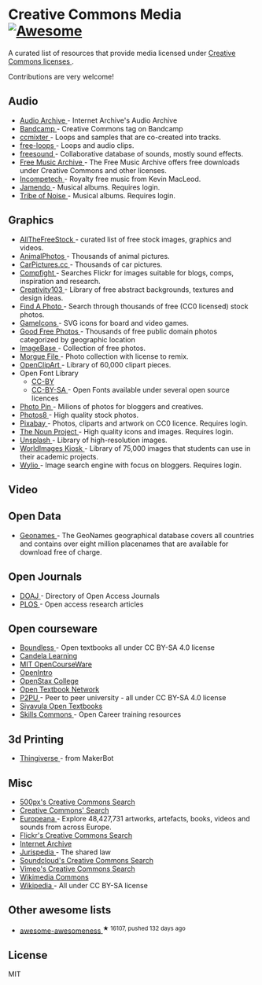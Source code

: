 <h1>
 Creative Commons Media
 <a href="https://github.com/sindresorhus/awesome">
  <img alt="Awesome" src="https://cdn.rawgit.com/sindresorhus/awesome/d7305f38d29fed78fa85652e3a63e154dd8e8829/media/badge.svg"/>
 </a>
</h1>
<p>
 A curated list of resources that provide media licensed under
 <a href="https://creativecommons.org/licenses/">
  Creative Commons licenses
 </a>
 .
</p>
<p>
 Contributions are very welcome!
</p>
<h2>
 Audio
</h2>
<ul>
 <li>
  <a href="https://archive.org/details/audio">
   Audio Archive
  </a>
  - Internet Archive's Audio Archive
 </li>
 <li>
  <a href="https://bandcamp.com/tag/creative-commons">
   Bandcamp
  </a>
  - Creative Commons tag on Bandcamp
 </li>
 <li>
  <a href="http://ccmixter.org/">
   ccmixter
  </a>
  - Loops and samples that are co-created into tracks.
 </li>
 <li>
  <a href="http://free-loops.com/">
   free-loops
  </a>
  - Loops and audio clips.
 </li>
 <li>
  <a href="http://www.freesound.org/">
   freesound
  </a>
  - Collaborative database of sounds, mostly sound effects.
 </li>
 <li>
  <a href="https://www.freemusicarchive.org/">
   Free Music Archive
  </a>
  - The Free Music Archive offers free downloads under Creative Commons and other licenses.
 </li>
 <li>
  <a href="http://incompetech.com/music/">
   Incompetech
  </a>
  - Royalty free music from Kevin MacLeod.
 </li>
 <li>
  <a href="http://jamendo.com">
   Jamendo
  </a>
  - Musical albums. Requires login.
 </li>
 <li>
  <a href="http://www.tribeofnoise.com/">
   Tribe of Noise
  </a>
  - Musical albums. Requires login.
 </li>
</ul>
<h2>
 Graphics
</h2>
<ul>
 <li>
  <a href="http://allthefreestock.com/">
   AllTheFreeStock
  </a>
  - curated list of free stock images, graphics and videos.
 </li>
 <li>
  <a href="http://animalphotos.info/a/">
   AnimalPhotos
  </a>
  - Thousands of animal pictures.
 </li>
 <li>
  <a href="http://carpictures.cc/cars/photo/">
   CarPictures.cc
  </a>
  - Thousands of car pictures.
 </li>
 <li>
  <a href="http://www.compfight.com/">
   Compfight
  </a>
  - Searches Flickr for images suitable for blogs, comps, inspiration and research.
 </li>
 <li>
  <a href="http://creativity103.com/">
   Creativity103
  </a>
  - Library of free abstract backgrounds, textures and design ideas.
 </li>
 <li>
  <a href="http://finda.photo/">
   Find A Photo
  </a>
  - Search through thousands of free (CC0 licensed) stock photos.
 </li>
 <li>
  <a href="http://game-icons.net/">
   GameIcons
  </a>
  - SVG icons for board and video games.
 </li>
 <li>
  <a href="https://www.goodfreephotos.com">
   Good Free Photos
  </a>
  - Thousands of free public domain photos categorized by geographic location
 </li>
 <li>
  <a href="http://imagebase.net/">
   ImageBase
  </a>
  - Collection of free photos.
 </li>
 <li>
  <a href="http://www.morguefile.com/archive/">
   Morgue File
  </a>
  - Photo collection with license to remix.
 </li>
 <li>
  <a href="https://openclipart.org/">
   OpenClipArt
  </a>
  - Library of 60,000 clipart pieces.
 </li>
 <li>
  Open Font Library
  <ul>
   <li>
    <a href="https://fontlibrary.org/en/search?license=CC-BY">
     CC-BY
    </a>
   </li>
   <li>
    <a href="https://fontlibrary.org/en/search?license=CC-BY-SA">
     CC-BY-SA
    </a>
    - Open Fonts available under several open source licences
   </li>
  </ul>
 </li>
 <li>
  <a href="http://photopin.com/">
   Photo Pin
  </a>
  - Milions of photos for bloggers and creatives.
 </li>
 <li>
  <a href="http://photos8.com/">
   Photos8
  </a>
  - High quality stock photos.
 </li>
 <li>
  <a href="https://pixabay.com/">
   Pixabay
  </a>
  - Photos, cliparts and artwork on CC0 licence. Requires login.
 </li>
 <li>
  <a href="http://thenounproject.com/">
   The Noun Project
  </a>
  - High quality icons and images. Requires login.
 </li>
 <li>
  <a href="https://unsplash.com/">
   Unsplash
  </a>
  - Library of high-resolution images.
 </li>
 <li>
  <a href="http://worldimages.sjsu.edu/">
   WorldImages Kiosk
  </a>
  - Library of 75,000 images that students can use in their academic projects.
 </li>
 <li>
  <a href="http://wylio.com/">
   Wylio
  </a>
  - Image search engine with focus on bloggers. Requires login.
 </li>
</ul>
<h2>
 Video
</h2>
<h2>
 Open Data
</h2>
<ul>
 <li>
  <a href="http://www.geonames.org/">
   Geonames
  </a>
  - The GeoNames geographical database covers all countries and contains over eight million placenames that are available for download free of charge.
 </li>
</ul>
<h2>
 Open Journals
</h2>
<ul>
 <li>
  <a href="https://doaj.org/">
   DOAJ
  </a>
  - Directory of Open Access Journals
 </li>
 <li>
  <a href="https://www.plos.org/">
   PLOS
  </a>
  - Open access research articles
 </li>
</ul>
<h2>
 Open courseware
</h2>
<ul>
 <li>
  <a href="https://www.boundless.com/">
   Boundless
  </a>
  - Open textbooks all under CC BY-SA 4.0 license
 </li>
 <li>
  <a href="https://courses.candelalearning.com/catalog/lumen">
   Candela Learning
  </a>
 </li>
 <li>
  <a href="http://ocw.mit.edu">
   MIT OpenCourseWare
  </a>
 </li>
 <li>
  <a href="https://www.openintro.org/">
   OpenIntro
  </a>
 </li>
 <li>
  <a href="https://www.openstaxcollege.org/">
   OpenStax College
  </a>
 </li>
 <li>
  <a href="http://open.umn.edu/opentextbooks/">
   Open Textbook Network
  </a>
 </li>
 <li>
  <a href="https://www.p2pu.org/en/">
   P2PU
  </a>
  - Peer to peer university - all under CC BY-SA 4.0 license
 </li>
 <li>
  <a href="http://www.siyavula.com/work-oer.html#BOOKS">
   Siyavula Open Textbooks
  </a>
 </li>
 <li>
  <a href="https://www.skillscommons.org/">
   Skills Commons
  </a>
  - Open Career training resources
 </li>
</ul>
<h2>
 3d Printing
</h2>
<ul>
 <li>
  <a href="https://www.thingiverse.com/">
   Thingiverse
  </a>
  - from MakerBot
 </li>
</ul>
<h2>
 Misc
</h2>
<ul>
 <li>
  <a href="http://500px.com/creativecommons">
   500px's Creative Commons Search
  </a>
 </li>
 <li>
  <a href="http://search.creativecommons.org/">
   Creative Commons' Search
  </a>
 </li>
 <li>
  <a href="http://www.europeana.eu/portal/">
   Europeana
  </a>
  - Explore 48,427,731 artworks, artefacts, books, videos and sounds from across Europe.
 </li>
 <li>
  <a href="https://www.flickr.com/creativecommons/">
   Flickr's Creative Commons Search
  </a>
 </li>
 <li>
  <a href="https://archive.org">
   Internet Archive
  </a>
 </li>
 <li>
  <a href="http://jurispedia.org">
   Jurispedia
  </a>
  - The shared law
 </li>
 <li>
  <a href="https://soundcloud.com/search/sounds?filter.license=to_share">
   Soundcloud's Creative Commons Search
  </a>
 </li>
 <li>
  <a href="http://vimeo.com/creativecommons">
   Vimeo's Creative Commons Search
  </a>
 </li>
 <li>
  <a href="http://commons.wikimedia.org/">
   Wikimedia Commons
  </a>
 </li>
 <li>
  <a href="https://wikipedia.org">
   Wikipedia
  </a>
  - All under CC BY-SA license
 </li>
</ul>
<h2>
 Other awesome lists
</h2>
<ul>
 <li>
  <a href="https://github.com/bayandin/awesome-awesomeness">
   awesome-awesomeness
  </a>
  <sup>
   &#9733 16107, pushed 132 days ago
  </sup>
 </li>
</ul>
<h2>
 License
</h2>
<p>
 MIT
</p>
